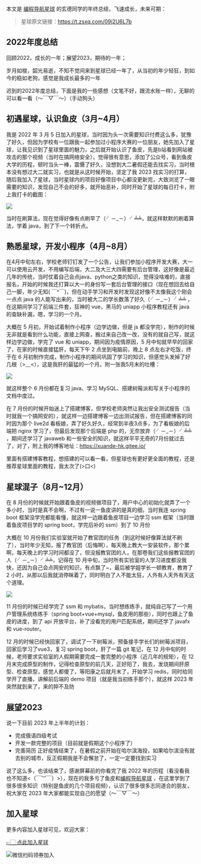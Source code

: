 本文是 [编程导航星球](https://mp.weixin.qq.com/s?__biz=MzI1NDczNTAwMA==&mid=2247524980&idx=2&sn=9ddcdb6c52aa096ed4c5ad0ced946a7d&chksm=e9c28583deb50c95f3c2665713a8bbc372c68332b3bfb846cf4b23af3f1cc07164832a291335&token=689599617&lang=zh_CN&scene=21#wechat_redirect) 的玄德同学的年终总结，飞速成长，未来可期：

> 星球原文链接：https://t.zsxq.com/09j2U6L7b

## 2022年度总结


回顾2022，成长的一年；展望2023，期待的一年；

岁月如梭，韶光易逝，不知不觉间来到星球已经一年了，从当初的年少轻狂，到如今的稳如老狗，感觉是我成长最多的一年

迟到的2022年度总结，下面是我的一些感想（文笔不好，跟流水账一样），无聊的可以看一看（～￣▽￣～）（手动狗头）


## 初遇星球，认识鱼皮（3月~4月）


我是 2022 年 3 月 5 日加入的星球，当时因为头一次需要知识付费这么多，犹豫了好久，但因为学校有一位跟我一起参加过小程序大赛的一位朋友，她先加入了星球，让我见识到了星球里面的魅力，之后就开始认识了鱼皮，先是b站看到网站被攻击的那个视频（当时在搞网络安全），觉得很有意思，添加了公众号，看到鱼皮大学的历程，顿时当头一棒，震慑了好久，没想到大二暑假还能去找实习，当时根本没有想过大二就实习，也就是从这时候开始，坚定了我 2023 找实习的打算，随后我加入了星球，当时星球内的项目好像项目中心都没更新完，大致浏览了一眼需要的知识，发现自己不会的好多，就开始恶补，同时开始了星球的每日打卡，附上我打卡的截图：


![](https://files.mdnice.com/user/31817/e1e499ab-7332-4bdd-8375-b010fafb3f7d.png)


当时在刷算法，现在觉得好像有点刷早了（╯－_－）╯╧╧，就这样默默的刷着算法，学着 java，到了下一个转折点。



## 熟悉星球，开发小程序（4月~8月）


在4月中旬左右，学校老师钉钉发了一个公告，让我们参加小程序开发大赛，大一可以使用云开发，不用编写后端，大二及大三大四需要有后台管理，这好像是最近几年的传统，当时仗着自己会点java、python之类的知识，觉得没啥难的，直接报名，开始的时候我还打算以大一的身份写一套后台管理的接口（现在想回去给自己一脚，年少无知( ￣^￣)，但在动手学习和开发时发现这好像不太像我这个刚会一点点 java 的人能写出来的，当时被大二的学长数落了好久（╯－_－）╯╧╧	，在这期间学习了前端三件套，狂神的 vue，黑马的 uniapp 小程序教程还有 java 的查缺补漏，嗯，学习的一个月。

大概在 5 月初，开始试着制作小程序（边学边做，但是 js 都没学完），制作的时候无非就是看到什么功能，直接上网查，搬过来自己改一改，没有的就自己写，就这样边学边做，学完了 vue 和 uniapp，期间因为疫情原因，5 月中旬就早早的回家了，在家的时候直接猛肝，每天下午 2 点坐到电脑前，晚上 8 点左右才吃饭，终于在 6 月初制作完成，制作小程序的期间巩固了学习的知识，但感觉头发掉了好几根（>﹏<），这是我肝的最猛的一个月。附一张我5月末的吐槽：

![](https://files.mdnice.com/user/31817/94c76089-b895-420e-995f-cbcca68c5d2b.png)



就这样整个 6 月份都在复习 java、学习 MySQL、搭建树莓派和写关于小程序的文档中度过。

在 7 月份的时候开始迷上了搭建博客，但学校老师突然让我出安全测试报告（当时就我一个搞网安的），就这样一边搭建博客一边出测试报告，但在搭建博客的同时因为那个 live2d 看板娘，弄了好久好久，经常到半夜3点多，为了看板娘的后端把 nginx 学习了，但最后发现那个后端是 php 的，无奈放弃（╯－_－）╯╧╧	，期间还学习了 javaweb 和一些安全的知识，就这样平平无奇的7月份就过去了，对了，附上我的博客地址：https://xuande-hk.gitee.io/


里面有搭建博客教程，想搭建的可以看一看，但星球也有更好更全面的教程，还是推荐星球里面的教程，我太次了(>口<)


## 星球混子（8月~12月）


在 8 月份的时候就开始跟着鱼皮的视频做项目了，用户中心的初始化就弄了一个多小时，当时是真不会啊，不过有一说一鱼皮讲的是真的细，当时我连 spring boot 框架没学完都能看懂，就这样一边跟着鱼皮项目一边学习 ssm 框架（当时跟着鱼皮项目学的 spring boot，学完后补的 ssm）到了 10 月份

大概在 10 月份我们实验室就开始了教官团的任务（到这时候好像算法就不刷了），当时年少无知，报了教官团（后悔啊），每天晚上教大一安装软件，那个累啊，每天晚上的学习时间都没了，但没报教官团的人，在那卷我们这些报教官团的人（╯－_－）╯╧╧，记得在 10 月中旬，当时所有实验室的人学习进度都没我快，还因为自己会点网安的知识，有点飘了~，最后被学姐学长一顿教育，教育了 2 小时，从那以后我就消停眯着了，同时明白了人不能太狂，人外有人天外有天这个道理。


![](https://files.mdnice.com/user/31817/a2a2c16b-0611-4742-bfd6-abdd10c08d7e.png)


11 月份的时候已经学完了 ssm 和 mybatis，当时想练练手，就纯自己写了一个用户管理系统练练手（spring boot+vue+mysql，鱼皮用的那些），同时也跟上了鱼皮的进度，到了 api 开放平台，补了没看完的用户匹配系统，期间还学了 javafx 和 vue-router。

12 月的时候已经快回家了，调试了一下树莓派，预备接手学长们的树莓派项目，回家后学习了vue3，复习 spring boot，肝了一篇 git 笔记，在 12 月中旬的时候，老师要求实验室的人假期需要完成一套完整的小程序（近几年的规矩），在 12 月末完成原型的制作，记得检查原型的前几天，正好阳了，我去，发烧期间肝原型、检查原型，感觉人都傻了，等阳康之后就月末了，开始学习 redis，同时给同学开了直播，讲解前后端的 demo 项目（就是我当初练手那个），就这样 2023 年突然就到来了，来的猝不及防





## 展望2023


说一下目前 2023 年上半年的计划：

- 完成俄语四级考试
- 开发一款完整的项目（目前就是假期这个小程序了）
- 完善简历
正好疫情结束了，在暑假之前开始在哈尔滨海投，如果哈尔滨没有就去别的城市，反正假期我是不会懈怠了，一定一定要找到实习



说了这么多，也该结束了，感谢屏幕前的你看完了我 2022 年的历程（看没看我也不知道<（￣︶￣）>），现在的我多亏了鱼皮和[编程导航星球](https://mp.weixin.qq.com/s?__biz=MzI1NDczNTAwMA==&mid=2247524980&idx=2&sn=9ddcdb6c52aa096ed4c5ad0ced946a7d&chksm=e9c28583deb50c95f3c2665713a8bbc372c68332b3bfb846cf4b23af3f1cc07164832a291335&token=689599617&lang=zh_CN&scene=21#wechat_redirect) ，在这里学到了很多很多知识（特别是鱼皮的几个项目视频），认识了很多很多志同道合的朋友，祝大家在 2023 年大家都能实现自己的愿望（～￣▽￣～）

## 加入星球

更多内容加入星球可见，欢迎大家：

[👉🏻 点此加入星球](/加入星球.md)

![微信扫码领券加入](https://xingqiu-tuchuang-1256524210.cos.ap-shanghai.myqcloud.com/1/%E7%9F%A5%E8%AF%86%E6%98%9F%E7%90%83%E6%89%AB%E7%A0%81.jpeg)
